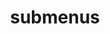---
layout: page
title: submenus
nav: true
nav_order: 4
dropdown: true
children: 
    - title: projects
      permalink: /projects/
---